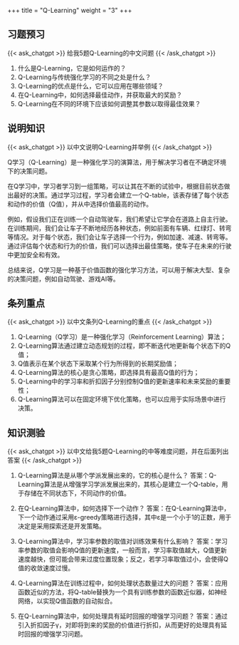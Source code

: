+++
title = "Q-Learning"
weight = "3"
+++
## 习题预习
{{< ask_chatgpt >}}
给我5题Q-Learning的中文问题
{{< /ask_chatgpt >}}

1. 什么是Q-Learning，它是如何运作的？
2. Q-Learning与传统强化学习的不同之处是什么？
3. Q-Learning的优点是什么，它可以应用在哪些领域？
4. 在Q-Learning中，如何选择最佳动作，并获取最大的奖励？
5. Q-Learning在不同的环境下应该如何调整其参数以取得最佳效果？   

## 说明知识
{{< ask_chatgpt >}}
以中文说明Q-Learning并举例
{{< /ask_chatgpt >}}

Q学习（Q-Learning）是一种强化学习的演算法，用于解决学习者在不确定环境下的决策问题。

在Q学习中，学习者学习到一组策略，可以让其在不断的试验中，根据目前状态做出最好的决策。通过学习过程，学习者会建立一个Q-table，该表存储了每个状态和动作的价值（Q值），并从中选择价值最高的动作。

例如，假设我们正在训练一个自动驾驶车，我们希望让它学会在道路上自主行驶。在训练期间，我们会让车子不断地经历各种状态，例如前面有车辆、红绿灯、转弯等情况。对于每个状态，我们会让车子选择一个行为，例如加速、减速、转弯等。通过评估每个状态和行为的价值，我们可以选择出最佳策略，使车子在未来的行驶中更加安全和有效。

总结来说，Q学习是一种基于价值函数的强化学习方法，可以用于解决大型、复杂的决策问题，例如自动驾驶、游戏AI等。   

## 条列重点
{{< ask_chatgpt >}}
以中文条列Q-Learning的重点
{{< /ask_chatgpt >}}

1. Q-Learning（Q学习）是一种强化学习（Reinforcement Learning）算法；
2. Q-Learning算法通过建立动态规划的过程，即不断迭代地更新每个状态下的Q值；
3. Q值表示在某个状态下采取某个行为所得到的长期奖励值；
4. Q-Learning算法的核心是贪心策略，即选择具有最高Q值的行为；
5. Q-Learning中的学习率和折扣因子分别控制Q值的更新速率和未来奖励的重要性；
6. Q-Learning算法可以在固定环境下优化策略，也可以应用于实际场景中进行决策。   

## 知识测验
{{< ask_chatgpt >}}
以中文给我5题Q-Learning的中等难度问题，并在后面列出答案
{{< /ask_chatgpt >}}

1. Q-Learning算法是从哪个学派发展出来的，它的核心是什么？
答案：Q-Learning算法是从增强学习学派发展出来的，其核心是建立一个Q-table，用于存储在不同状态下，不同动作的价值。

2. 在Q-Learning算法中，如何选择下一个动作？
答案：在Q-Learning算法中，下一个动作通过采用ε-greedy策略进行选择，其中ε是一个小于1的正数，用于决定是采用探索还是开发策略。

3. Q-Learning算法中，学习率参数的取值对训练效果有什么影响？
答案：学习率参数的取值会影响Q值的更新速度，一般而言，学习率取值越大，Q值更新速度越快，但可能会带来过度位置现象；反之，若学习率取值过小，会使得Q值的收敛速度过慢。

4. Q-Learning算法在训练过程中，如何处理状态数量过大的问题？
答案：应用函数近似的方法，将Q-table替换为一个具有训练参数的函数近似器，如神经网络，以实现Q值函数的自动拟合。

5. 在Q-Learning算法中，如何处理具有延时回报的增强学习问题？
答案：通过引入折扣因子γ，对即将到来的奖励的价值进行折扣，从而更好的处理具有延时回报的增强学习问题。   

